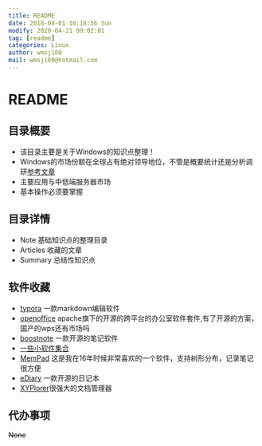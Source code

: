 ```yaml
---
title: README
date: 2018-04-01 10:18:56 Sun
modify: 2020-04-21 09:02:01 
tag: [readme]
categories: Linux
author: wmsj100
mail: wmsj100@hotmail.com
---
```


# README

## 目录概要
- 该目录主要是关于Windows的知识点整理！
- Windows的市场份额在全球占有绝对领导地位，不管是概要统计还是分析调研[参考文章](https://article.pchome.net/content-149721-4.html)
- 主要应用与中低端服务器市场
- 基本操作必须要掌握

## 目录详情
- Note 基础知识点的整理目录
- Articles 收藏的文章
- Summary 总结性知识点

## 软件收藏

- [typora](https://www.typora.io/#windows) 一款markdown编辑软件
- [openoffice](http://www.openoffice.org/download/) apache旗下的开源的跨平台的办公室软件套件,有了开源的方案，国产的wps还有市场吗
- [boostnote](https://boostnote.io/) 一款开源的笔记软件
- [一些小软件集合](https://www.horstmuc.de/win.htm)
- [MemPad](https://www.horstmuc.de/wmem.htm) 这是我在16年时候非常喜欢的一个软件，支持树形分布，记录笔记很方便
- [eDiary](http://www.haoxg.net/ediary/download.html) 一款开源的日记本
- [XYPlorer](https://www.upload.ee/download/11271702/c52c36a9b3ee17424c77/XYPlorer_Pro_v20.80.0500.zip)很强大的文档管理器

## 代办事项
~~None~~
